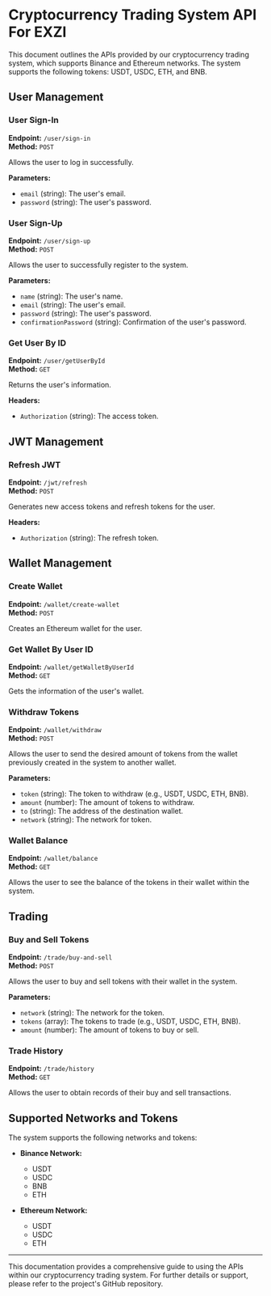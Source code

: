 # Cryptocurrency Trading System API For EXZI

This document outlines the APIs provided by our cryptocurrency trading system, which supports Binance and Ethereum networks. The system supports the following tokens: USDT, USDC, ETH, and BNB.

## User Management

### User Sign-In

**Endpoint:** `/user/sign-in`  
**Method:** `POST`

Allows the user to log in successfully.

**Parameters:**
- `email` (string): The user's email.
- `password` (string): The user's password.

### User Sign-Up

**Endpoint:** `/user/sign-up`  
**Method:** `POST`

Allows the user to successfully register to the system.

**Parameters:**
- `name` (string): The user's name.
- `email` (string): The user's email.
- `password` (string): The user's password.
- `confirmationPassword` (string): Confirmation of the user's password.

### Get User By ID

**Endpoint:** `/user/getUserById`  
**Method:** `GET`

Returns the user's information.

**Headers:**
- `Authorization` (string): The access token.

## JWT Management

### Refresh JWT

**Endpoint:** `/jwt/refresh`  
**Method:** `POST`

Generates new access tokens and refresh tokens for the user.

**Headers:**
- `Authorization` (string): The refresh token.

## Wallet Management

### Create Wallet

**Endpoint:** `/wallet/create-wallet`  
**Method:** `POST`

Creates an Ethereum wallet for the user.

### Get Wallet By User ID

**Endpoint:** `/wallet/getWalletByUserId`  
**Method:** `GET`

Gets the information of the user's wallet.

### Withdraw Tokens

**Endpoint:** `/wallet/withdraw`  
**Method:** `POST`

Allows the user to send the desired amount of tokens from the wallet previously created in the system to another wallet.

**Parameters:**
- `token` (string): The token to withdraw (e.g., USDT, USDC, ETH, BNB).
- `amount` (number): The amount of tokens to withdraw.
- `to` (string): The address of the destination wallet.
- `network` (string): The network for token.


### Wallet Balance

**Endpoint:** `/wallet/balance`  
**Method:** `GET`

Allows the user to see the balance of the tokens in their wallet within the system.

## Trading

### Buy and Sell Tokens

**Endpoint:** `/trade/buy-and-sell`  
**Method:** `POST`

Allows the user to buy and sell tokens with their wallet in the system.

**Parameters:**
- `network` (string): The network for the token.
- `tokens` (array): The tokens to trade (e.g., USDT, USDC, ETH, BNB).
- `amount` (number): The amount of tokens to buy or sell.

### Trade History

**Endpoint:** `/trade/history`  
**Method:** `GET`

Allows the user to obtain records of their buy and sell transactions.

## Supported Networks and Tokens

The system supports the following networks and tokens:

- **Binance Network:**
  - USDT
  - USDC
  - BNB
  - ETH

- **Ethereum Network:**
  - USDT
  - USDC
  - ETH

---

This documentation provides a comprehensive guide to using the APIs within our cryptocurrency trading system. For further details or support, please refer to the project's GitHub repository.
